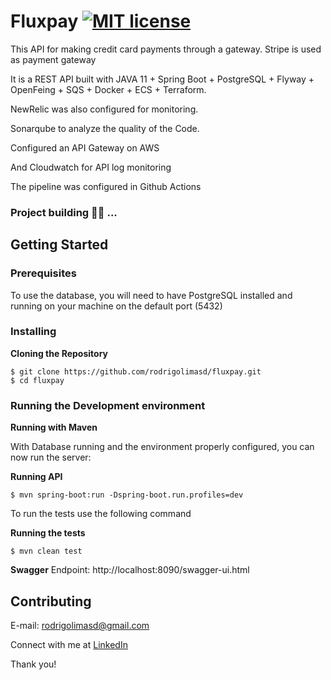 # Fluxpay [![MIT license](http://img.shields.io/badge/license-MIT-brightgreen.svg)](https://github.com/rodrigolimasd/fluxpay/blob/master/LICENSE)
This API for making credit card payments through a gateway.
Stripe is used as payment gateway

It is a REST API built with JAVA 11 + Spring Boot + PostgreSQL + Flyway + OpenFeing + SQS + Docker + ECS + Terraform.

NewRelic was also configured for monitoring.

Sonarqube to analyze the quality of the Code.

Configured an API Gateway on AWS

And Cloudwatch for API log monitoring

The pipeline was configured in Github Actions

### Project building 👨‍🔧 ...

## Getting Started

### Prerequisites

To use the database, you will need to have PostgreSQL installed and running on your machine on the default port (5432)

### Installing

**Cloning the Repository**
````
$ git clone https://github.com/rodrigolimasd/fluxpay.git
$ cd fluxpay
````
### Running the Development environment

**Running with Maven**

With Database running and the environment properly configured, you can now run the server:

**Running API**

```
$ mvn spring-boot:run -Dspring-boot.run.profiles=dev
```

To run the tests use the following command

**Running the tests**

```
$ mvn clean test
```

**Swagger** Endpoint: http://localhost:8090/swagger-ui.html

## Contributing

E-mail: rodrigolimasd@gmail.com

Connect with me at [LinkedIn](https://www.linkedin.com/in/rodrigolimasd/)

Thank you!
